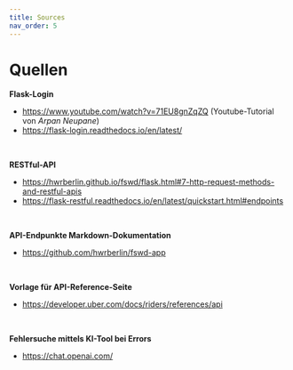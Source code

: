 ```yaml
---
title: Sources
nav_order: 5
---
```


# Quellen

**Flask-Login**
   - https://www.youtube.com/watch?v=71EU8gnZqZQ (Youtube-Tutorial von _Arpan Neupane_)
   - https://flask-login.readthedocs.io/en/latest/ 

<br>

**RESTful-API**
   - https://hwrberlin.github.io/fswd/flask.html#7-http-request-methods-and-restful-apis
   - https://flask-restful.readthedocs.io/en/latest/quickstart.html#endpoints

<br>

**API-Endpunkte Markdown-Dokumentation**
   - https://github.com/hwrberlin/fswd-app

<br>

**Vorlage für API-Reference-Seite**
   - https://developer.uber.com/docs/riders/references/api

<br>

**Fehlersuche mittels KI-Tool bei Errors**
   - https://chat.openai.com/


